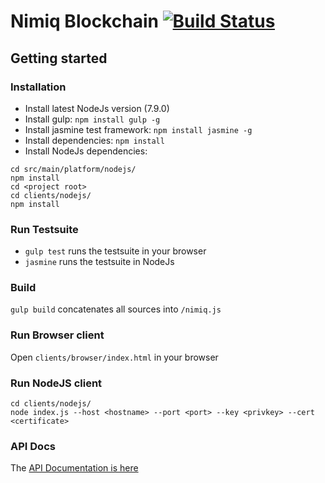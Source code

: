 # Nimiq Blockchain [![Build Status](https://travis-ci.com/nimiq-network/core.svg?token=euFrib9MJMN33MCBswws&branch=master)](https://travis-ci.com/nimiq-network/core)

## Getting started 

### Installation
- Install latest NodeJs version (7.9.0)
- Install gulp: `npm install gulp -g`
- Install jasmine test framework: `npm install jasmine -g`
- Install dependencies: `npm install`
- Install NodeJs dependencies:
```
cd src/main/platform/nodejs/
npm install
cd <project root>
cd clients/nodejs/
npm install
```

### Run Testsuite
- `gulp test` runs the testsuite in your browser
- `jasmine` runs the testsuite in NodeJs

### Build
`gulp build` concatenates all sources into `/nimiq.js`

### Run Browser client
Open `clients/browser/index.html` in your browser

### Run NodeJS client
```
cd clients/nodejs/
node index.js --host <hostname> --port <port> --key <privkey> --cert <certificate>
```

### API Docs 
The [API Documentation is here](dist/api-documentation.md) 
